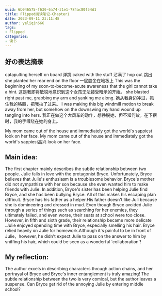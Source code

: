 ```yaml
---
uuid: 6b046575-f630-6a74-31e1-784ac80f54d1
title: Flipped阅读笔记-Chapter1
date: 2023-09-11 23:11:48
author: yeliqin666
tags:
- Flipped
categories:
- 读书
---
```

## 好の表达摘录
catapulting herself on board 弹跳
caked with the stuff 沾满了
hop out 跳出
she planted her rear end on the floor 一屁股坐在地板上
This was the beginning of my soon-to-become-acute awareness that the girl cannot take a hint. 这是我即将敏锐地意识到这个女孩无法接受暗示的开始。
she blasted right past me, grabbing my arm and yanking me along. 她从我身边冲过，抓住我的胳膊，把我拉了过来。
I was making this big windmill motion to break away from her, but somehow on the downswing my hand wound up tangling into hers. 我正在做这个大风车的动作，想挣脱她，但不知何故，在下摆时，我的手缠绕在她的身上。

<!-- more -->
My mom came out of the house and immediately got the world's sappiest look on her face. My mom came out of the house and immediately got the world's sappiest高兴 look on her face.

##  Main idea:
The first chapter mainly describes the subtle relationship between two people. Julie falls in love with the protagonist Bryce. Unfortunately, Bryce believes that Julie's enthusiasm is a troublesome behavior. Bryce's mother did not sympathize with her son because she even wanted him to make friends with Julie. In addition, Bryce's sister has been helping Julie find Bryce, and she has been bullying Bryce. All of this makes his escaping plan difficult. Bryce has his father as a helper.His father doesn't like Juli because she is  domineering and dressed in mud. Even though Bryce avoided Julie through a series of things such as searching for her enemies, they ultimately failed, and even worse, their seats at school were too close.
However, in fifth and sixth grade, their relationship became more delicate .Julie enjoyed spending time with Bryce, especially smelling his hair. Bryce relied heavily on Julie for homework.Although it's painful to be in front of Julie，however, he didn't expect Julie to pass on the answer to him by sniffing his hair, which could be seen as a wonderful 'collaboration'!


## My reflection:
 The author excels in describing characters through action chains, and her portrayal of Bryce and Bryce's inner entanglement is truly amazing! The subtle relationship between the two is very comical, but the author leaves a suspense. Can Bryce get rid of the annoying Julie by entering middle school?